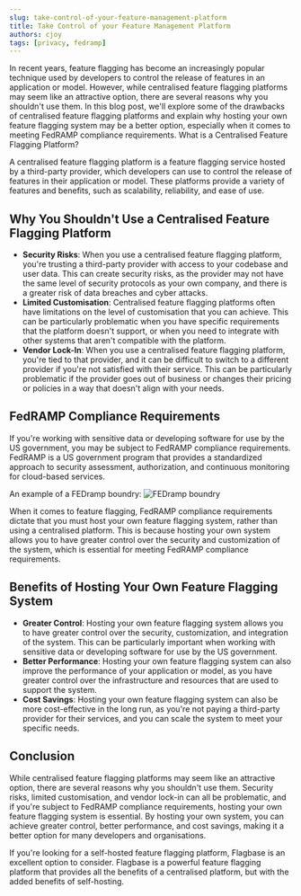 ```yaml
---
slug: take-control-of-your-feature-management-platform
title: Take Control of your Feature Management Platform
authors: cjoy
tags: [privacy, fedramp]
---
```


In recent years, feature flagging has become an increasingly popular technique used by developers to control the release of features in an application or model. However, while centralised feature flagging platforms may seem like an attractive option, there are several reasons why you shouldn't use them. In this blog post, we'll explore some of the drawbacks of centralised feature flagging platforms and explain why hosting your own feature flagging system may be a better option, especially when it comes to meeting FedRAMP compliance requirements.
What is a Centralised Feature Flagging Platform?

A centralised feature flagging platform is a feature flagging service hosted by a third-party provider, which developers can use to control the release of features in their application or model. These platforms provide a variety of features and benefits, such as scalability, reliability, and ease of use.

<!--truncate-->

## Why You Shouldn't Use a Centralised Feature Flagging Platform
- **Security Risks**: When you use a centralised feature flagging platform, you're trusting a third-party provider with access to your codebase and user data. This can create security risks, as the provider may not have the same level of security protocols as your own company, and there is a greater risk of data breaches and cyber attacks.
- **Limited Customisation**: Centralised feature flagging platforms often have limitations on the level of customisation that you can achieve. This can be particularly problematic when you have specific requirements that the platform doesn't support, or when you need to integrate with other systems that aren't compatible with the platform.
- **Vendor Lock-In**: When you use a centralised feature flagging platform, you're tied to that provider, and it can be difficult to switch to a different provider if you're not satisfied with their service. This can be particularly problematic if the provider goes out of business or changes their pricing or policies in a way that doesn't align with your needs.

## FedRAMP Compliance Requirements
If you're working with sensitive data or developing software for use by the US government, you may be subject to FedRAMP compliance requirements. FedRAMP is a US government program that provides a standardized approach to security assessment, authorization, and continuous monitoring for cloud-based services.

An example of a FEDramp boundry:
![FEDramp boundry](/assets/blog/take-control-of-your-feature-management-platform/fed-ramp-boundry-example.png)


When it comes to feature flagging, FedRAMP compliance requirements dictate that you must host your own feature flagging system, rather than using a centralised platform. This is because hosting your own system allows you to have greater control over the security and customization of the system, which is essential for meeting FedRAMP compliance requirements.

## Benefits of Hosting Your Own Feature Flagging System
- **Greater Control**: Hosting your own feature flagging system allows you to have greater control over the security, customization, and integration of the system. This can be particularly important when working with sensitive data or developing software for use by the US government.
- **Better Performance**: Hosting your own feature flagging system can also improve the performance of your application or model, as you have greater control over the infrastructure and resources that are used to support the system.
- **Cost Savings**: Hosting your own feature flagging system can also be more cost-effective in the long run, as you're not paying a third-party provider for their services, and you can scale the system to meet your specific needs.

## Conclusion

While centralised feature flagging platforms may seem like an attractive option, there are several reasons why you shouldn't use them. Security risks, limited customisation, and vendor lock-in can all be problematic, and if you're subject to FedRAMP compliance requirements, hosting your own feature flagging system is essential. By hosting your own system, you can achieve greater control, better performance, and cost savings, making it a better option for many developers and organisations.

If you're looking for a self-hosted feature flagging platform, Flagbase is an excellent option to consider. Flagbase is a powerful feature flagging platform that provides all the benefits of a centralised platform, but with the added benefits of self-hosting. 